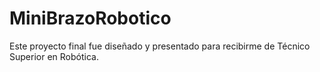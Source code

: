 # MiniBrazoRobotico
Este proyecto final fue diseñado y presentado para recibirme de Técnico Superior en Robótica. 
